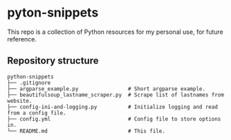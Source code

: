 # pyton-snippets

This repo is a collection of Python resources for my personal use, for future reference.

## Repository structure

```
python-snippets
├── .gitignore
├── argparse_example.py                # Short argparse example.
├── beautifulsoup_lastname_scraper.py  # Scrape list of lastnames from website.
├── config-ini-and-logging.py          # Initialize logging and read from a config file.
├── config.yml                         # Config file to store options in.
└── README.md                          # This file.
```
